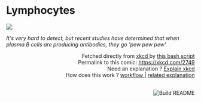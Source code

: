# <b>Lymphocytes</b>

[![](https://imgs.xkcd.com/comics/lymphocytes.png)](https://xkcd.com/2749)

<i>It&#39;s very hard to detect, but recent studies have determined that when plasma B cells are producing antibodies, they go &#39;pew pew pew&#39;</i>

<div align="right">
  Fetched directly from
  <a href="https://xkcd.com">
    xkcd
  </a>
  by
  <a href="https://github.com/Vanille-N/Vanille-N/blob/master/fetch">
    this bash script
  </a>
</div>
<div align="right">
  Permalink to this comic:
  <a href="https://xkcd.com/2749">
    https://xkcd.com/2749
  </a>
</div>
<div align="right">
  Need an explanation ?
  <a href="https://www.explainxkcd.com/wiki/index.php/2749">
    Explain xkcd
  </a>
</div>
<div align="right">
  How does this work ?
  <a href="https://github.com/Vanille-N/Vanille-N/blob/master/.github/workflows/build.yml">
    workflow
  </a>
  |
  <a href="https://simonwillison.net/2020/Jul/10/self-updating-profile-readme/">
    related explanation
  </a>
</div><br>

<a href="https://github.com/Vanille-N/Vanille-N/actions"><img src="https://github.com/Vanille-N/Vanille-N/workflows/Build%20README/badge.svg" align="right" alt="Build README"></a>
